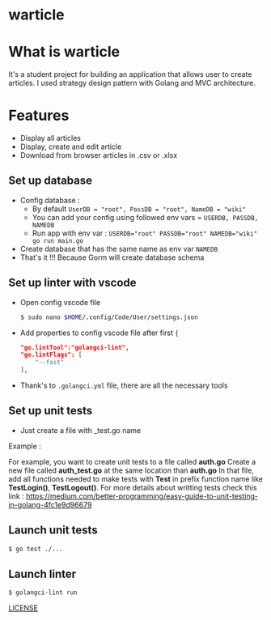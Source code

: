# warticle

# What is warticle
It's a student project for building an application that allows user to create articles. I used strategy design pattern with Golang and MVC architecture.

# Features
- Display all articles
- Display, create and edit article
- Download from browser articles in .csv or .xlsx

## Set up database
- Config database :
    - By default `UserDB = "root", PassDB = "root", NameDB = "wiki"`
    - You can add your config using followed env vars = `USERDB, PASSDB, NAMEDB`
    - Run app with env var : `USERDB="root" PASSDB="root" NAMEDB="wiki" go run main.go` 
- Create database that has the same name as env var `NAMEDB`
- That's it !!! Because Gorm will create database schema

## Set up linter with vscode
- Open config vscode file 
    ```sh
    $ sudo nano $HOME/.config/Code/User/settings.json
    ```
- Add properties to config vscode file after first ```{```
    ```json
    "go.lintTool":"golangci-lint",
    "go.lintFlags": [
        "--fast"
    ],
    ```
- Thank's to ```.golangci.yml``` file, there are all the necessary tools

## Set up unit tests
- Just create a file with _test.go name

Example :

For example, you want to create unit tests to a file called **auth.go**
Create a new file called **auth_test.go** at the same location than **auth.go**
In that file, add all functions needed to make tests with **Test** in prefix function name
like **TestLogin()**, **TestLogout()**.
For more details about writting tests check this link : https://medium.com/better-programming/easy-guide-to-unit-testing-in-golang-4fc1e9d96679

## Launch unit tests
```sh
$ go test ./...
```

## Launch linter
```sh
$ golangci-lint run
```

[LICENSE](https://github.com/wyllisMonteiro/mvc_go/blob/master/LICENSE)
